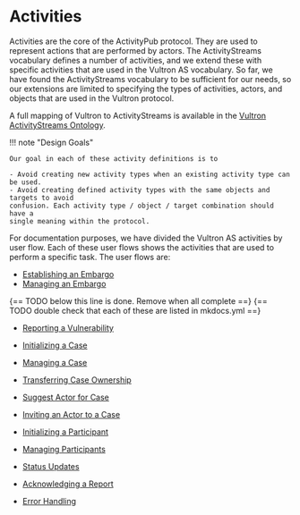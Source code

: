# Activities

Activities are the core of the ActivityPub protocol. They are used to
represent actions that are performed by actors. The ActivityStreams
vocabulary defines a number of activities, and we extend these with specific
activities that are used in the Vultron AS vocabulary. So far, we have found the
ActivityStreams vocabulary to be sufficient for our needs, so our extensions
are limited to specifying the types of activities, actors, and objects that
are used in the Vultron protocol.

A full mapping of Vultron to ActivityStreams is available in the
[Vultron ActivityStreams Ontology](../../../reference/ontology/vultron_as.md).

!!! note "Design Goals"

    Our goal in each of these activity definitions is to

    - Avoid creating new activity types when an existing activity type can be used.
    - Avoid creating defined activity types with the same objects and targets to avoid
    confusion. Each activity type / object / target combination should have a
    single meaning within the protocol.

For documentation purposes, we have divided the Vultron AS activities by user flow.
Each of these user flows shows the activities that are used to perform a specific
task. The user flows are:

- [Establishing an Embargo](./establish_embargo.md)
- [Managing an Embargo](./manage_embargo.md)

{== TODO below this line is done. Remove when all complete ==}
{== TODO double check that each of these are listed in mkdocs.yml ==}

- [Reporting a Vulnerability](./report_vulnerability.md)
- [Initializing a Case](./initialize_case.md)
- [Managing a Case](./manage_case.md)
- [Transferring Case Ownership](./transfer_ownership.md)
- [Suggest Actor for Case](./suggest_actor.md)
- [Inviting an Actor to a Case](./invite_actor.md)
- [Initializing a Participant](./initialize_participant.md)
- [Managing Participants](./manage_participants.md)


- [Status Updates](./status_updates.md)
- [Acknowledging a Report](./acknowledge.md)
- [Error Handling](./error.md)
